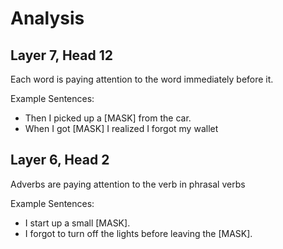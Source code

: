 # Analysis

## Layer 7, Head 12

Each word is paying attention to the word immediately before it.

Example Sentences:
- Then I picked up a [MASK] from the car.
- When I got [MASK] I realized I forgot my wallet 

## Layer 6, Head 2

Adverbs are paying attention to the verb in phrasal verbs

Example Sentences:
- I start up a small [MASK].
- I forgot to turn off the lights before leaving the [MASK].

